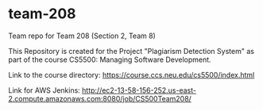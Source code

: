 # team-208
Team repo for Team 208 (Section 2, Team 8)

This Repository is created for the Project "Plagiarism Detection System" as part of the course CS5500: Managing Software Development.

Link to the course directory: https://course.ccs.neu.edu/cs5500/index.html

Link for AWS Jenkins: http://ec2-13-58-156-252.us-east-2.compute.amazonaws.com:8080/job/CS500Team208/
